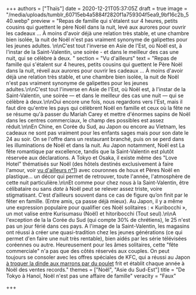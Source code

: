 +++
authors = ["Thaïs"]
date = 2020-12-21T05:37:05Z
draft = true
image = "/media/uploads/tumblr_60715eb4a5884f2820f1a759304f5ea9_9bf16c2b_540.webp"
preview = "Repas de famille qui s'étalent sur 4 heures, petits cousins qui guettent le père Noël dans la nuit,  levé aux aurores pour ouvrir les cadeaux ... À moins d'avoir déjà une relation très stable, et une chambre bien isolée, la nuit de Noël n'est pas vraiment synonyme de galipettes pour les jeunes adultes. \n\nC'est tout l'inverse en Asie de l'Est, où Noël est, à l'instar de la Saint-Valentin, une soirée - et dans le meilleur des cas une nuit, qui se célèbre à deux. "
section = "Vu d'ailleurs"
text = "Repas de famille qui s'étalent sur 4 heures, petits cousins qui guettent le Père Noël dans la nuit, réveil aux aurores pour ouvrir les cadeaux ... À moins d'avoir déjà une relation très stable, et une chambre bien isolée, la nuit de Noël n'est pas vraiment synonyme de galipettes pour les jeunes adultes.\n\nC'est tout l'inverse en Asie de l'Est, où Noël est, à l'instar de la Saint-Valentin, une soirée — et dans le meilleur des cas une nuit — qui se célèbre à deux.\n\nOui encore une fois, nous regardons vers l'Est, mais il faut dire qu'entre les pays qui célèbrent Noël en famille et ceux où la fête ne se résume qu'à passer du Mariah Carey et mettre d'énormes sapins de Noël dans les centres commerciaux, le champ des possibles est assez réduit.\n\nEn Chine, en Corée du Sud, au Japon ou encore au Vietnam, les cadeaux ne sont pas vraiment pour les enfants sages mais pour son date le 24 au soir. On se l'offre dans un restaurant branché, puis on se perd dans les illuminations de Noël et dans la nuit.  Au Japon notamment, Noël est La fête romantique par excellence, tandis que la Saint-Valentin est plutôt réservée aux déclarations. A Tokyo et Osaka, il existe même des \"Love Hotel\" thématisés sur Noël  (des hôtels destinés exclusivement à faire l'amour, voir [vu d'ailleurs n°1](https://lepointq.com/newsletters/le-plaisir-dans-tous-ses-etats/)) avec couronnes de houx et Pères Noël en plastique... un décor qui permet de retrouver, toute l'année, l'atmosphère de cette nuit particulière.\n\nEt comme pour chez nous à la Saint-Valentin,  être célibataire ou sans _date_ à Noël peut se relever assez triste, voire stigmatisant. C’est d’ailleurs souvent dans ce cas de figure qu’on finit par le fêter en famille. (Entre amis, ça passe déjà mieux).  Au Japon, il y a même une expression populaire pour qualifier ces Noël solitaires : « Kuribocchi », un mot valise entre  Kurisumasu (Noël) et hitoribocchi (Tout seul).\n\nA l'exception de la la Corée du Sud (qui compte 30% de chrétiens), le 25 n'est pas un jour férié dans ces pays. A l'image de la Saint-Valentin, les magasins ont réussi à créer une quasi-tradition chez les jeunes générations (ce qui permet d'en faire une nuit très rentable), bien aidés par les série télévisées coréennes ou autre. Heureusement pour les âmes solitaires, cette \"fête commerciale\" n'a pas que des côtés réservés aux couples. On peut toujours se consoler avec les offres spéciales de KFC, qui a réussi au Japon[ à troquer la dinde aux marrons par du poulet](http://www.slate.fr/lien/66333/noel-japons-kfc#axzz2FVKAuBwD) frit et établit chaque année à Noël des ventes records."
themes = ["Noël", "Asie du Sud-Est"]
title = "De Tokyo à Hanoï, Noël n'est pas une affaire de famille"
veracity = "Faux"

+++
